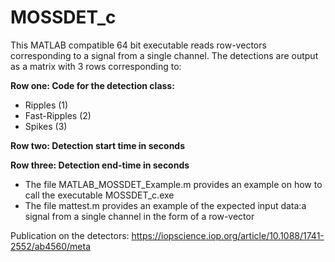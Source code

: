 # MOSSDET_c

This MATLAB compatible 64 bit executable reads row-vectors corresponding to a signal from a single channel. The detections are output as a matrix with 3 rows corresponding to:

**Row one: Code for the detection class:**
- Ripples (1)
- Fast-Ripples (2)
- Spikes (3)

**Row two:  Detection start time in seconds**

**Row three: Detection end-time in seconds**


- The file MATLAB_MOSSDET_Example.m provides an example on how to call the executable MOSSDET_c.exe
- The file mattest.m provides an example of the expected input data:a signal from a single channel in the form of a row-vector



Publication on the detectors: https://iopscience.iop.org/article/10.1088/1741-2552/ab4560/meta
